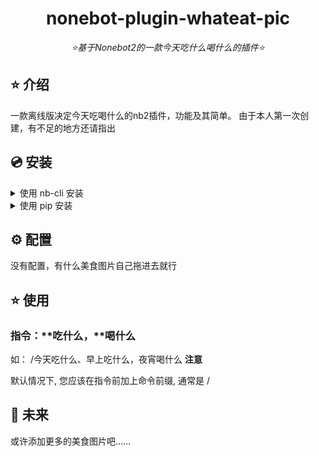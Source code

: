<div align="center">

# nonebot-plugin-whateat-pic

_⭐基于Nonebot2的一款今天吃什么喝什么的插件⭐_


</div>


## ⭐ 介绍

一款离线版决定今天吃喝什么的nb2插件，功能及其简单。
由于本人第一次创建，有不足的地方还请指出

## 💿 安装

<details>
<summary>使用 nb-cli 安装</summary>

 在 nonebot2 项目的根目录下打开命令行, 输入以下指令即可安装

    nb plugin install nonebot-plugin-whateat-pic
</details>

<details>
<summary>使用 pip 安装</summary>

    pip install nonebot-plugin-whateat-pic
</details>

## ⚙️ 配置

没有配置，有什么美食图片自己拖进去就行

## ⭐ 使用

### 指令：**吃什么，**喝什么
如：
    /今天吃什么、早上吃什么，夜宵喝什么
**注意**

默认情况下, 您应该在指令前加上命令前缀, 通常是 /

## 🌙 未来
或许添加更多的美食图片吧……